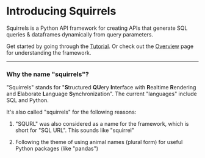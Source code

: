 # Introducing Squirrels

Squirrels is a Python API framework for creating APIs that generate SQL queries & dataframes dynamically from query parameters. 
 
Get started by going through the [Tutorial]. Or check out the [Overview] page for understanding the framework.

[Tutorial]: tutorial/installation.md
[Overview]: overview.md

---

### Why the name "squirrels"?

"Squirrels" stands for "**S**tructured **QU**ery **I**nterface with **R**ealtime **R**endering and **E**laborate **L**anguage **S**ynchronization". The current "languages" include SQL and Python.

It's also called "squirrels" for the following reasons:

1. "SQURL" was also considered as a name for the framework, which is short for "SQL URL". This sounds like "squirrel"

2. Following the theme of using animal names (plural form) for useful Python packages (like "pandas")
